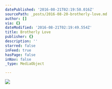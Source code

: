 ```yaml
---
datePublished: '2016-08-21T02:19:50.016Z'
sourcePath: _posts/2016-08-20-brotherly-love.md
author: []
via: {}
dateModified: '2016-08-21T02:19:49.554Z'
title: Brotherly Love
publisher: {}
description: ''
starred: false
inFeed: true
hasPage: false
inNav: false
_type: MediaObject

---
```

![](https://the-grid-user-content.s3-us-west-2.amazonaws.com/8da80857-dc82-41f2-8e97-5bf93d9c0115.jpg)